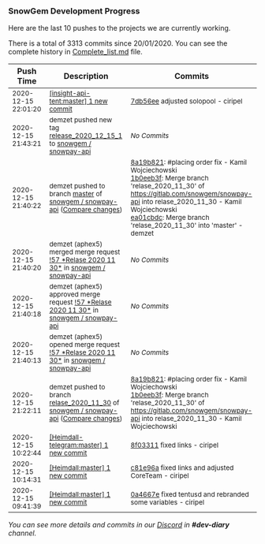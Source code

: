 
### SnowGem Development Progress

Here are the last 10 pushes to the projects we are currently working.

There is a total of 3313 commits since 20/01/2020. You can see the complete history in
 [Complete_list.md](Complete_list.md) file.

| Push Time | Description | Commits |
| --- | --- | --- |
| <sub>2020-12-15 22:01:20</sub> | <sub>[[insight-api-tent:master] 1 new commit](https://github.com/TENTOfficial/insight-api-tent/commit/7db56ee955146a892de135857df547ef9ce5efc5)</sub> | <sub>[7db56ee](https://github.com/TENTOfficial/insight-api-tent/commit/7db56ee955146a892de135857df547ef9ce5efc5) adjusted solopool - ciripel</sub> |
| <sub>2020-12-15 21:43:21</sub> | <sub>demzet pushed new tag [release\_2020\_12\_15\_1](https://gitlab.com/snowgem/snowpay-api/-/tags/release_2020_12_15_1) to [snowgem / snowpay\-api](https://gitlab.com/snowgem/snowpay-api)</sub> | <sub>_No Commits_</sub> |
| <sub>2020-12-15 21:40:22</sub> | <sub>demzet pushed to branch [master](https://gitlab.com/snowgem/snowpay-api/commits/master) of [snowgem / snowpay\-api](https://gitlab.com/snowgem/snowpay-api) ([Compare changes](https://gitlab.com/snowgem/snowpay-api/compare/b4804e328be76f78c471f4f9a1802af858c41fce...ea01cbdcd0faf8732e1f5f980d1654f6531facd8))</sub> | <sub>[8a19b821](https://gitlab.com/snowgem/snowpay-api/-/commit/8a19b8214b8c3a2d0290eca2f83fdb6e8890f4a4): #placing order fix - Kamil Wojciechowski<br>[1b0eeb3f](https://gitlab.com/snowgem/snowpay-api/-/commit/1b0eeb3f96024cb3e069f463d6e30fb11328897b): Merge branch 'relase_2020_11_30' of https://gitlab.com/snowgem/snowpay-api into relase_2020_11_30 - Kamil Wojciechowski<br>[ea01cbdc](https://gitlab.com/snowgem/snowpay-api/-/commit/ea01cbdcd0faf8732e1f5f980d1654f6531facd8): Merge branch 'relase_2020_11_30' into 'master' - demzet</sub> |
| <sub>2020-12-15 21:40:20</sub> | <sub>demzet (aphex5) merged merge request [\!57 \*Relase 2020 11 30\*](https://gitlab.com/snowgem/snowpay-api/-/merge_requests/57) in [snowgem / snowpay\-api](https://gitlab.com/snowgem/snowpay-api)</sub> | <sub>_No Commits_</sub> |
| <sub>2020-12-15 21:40:18</sub> | <sub>demzet (aphex5) approved merge request [\!57 \*Relase 2020 11 30\*](https://gitlab.com/snowgem/snowpay-api/-/merge_requests/57) in [snowgem / snowpay\-api](https://gitlab.com/snowgem/snowpay-api)</sub> | <sub>_No Commits_</sub> |
| <sub>2020-12-15 21:40:13</sub> | <sub>demzet (aphex5) opened merge request [\!57 \*Relase 2020 11 30\*](https://gitlab.com/snowgem/snowpay-api/-/merge_requests/57) in [snowgem / snowpay\-api](https://gitlab.com/snowgem/snowpay-api)</sub> | <sub>_No Commits_</sub> |
| <sub>2020-12-15 21:22:11</sub> | <sub>demzet pushed to branch [relase\_2020\_11\_30](https://gitlab.com/snowgem/snowpay-api/commits/relase_2020_11_30) of [snowgem / snowpay\-api](https://gitlab.com/snowgem/snowpay-api) ([Compare changes](https://gitlab.com/snowgem/snowpay-api/compare/e1008087365e476f25495748fa669bb78541c688...1b0eeb3f96024cb3e069f463d6e30fb11328897b))</sub> | <sub>[8a19b821](https://gitlab.com/snowgem/snowpay-api/-/commit/8a19b8214b8c3a2d0290eca2f83fdb6e8890f4a4): #placing order fix - Kamil Wojciechowski<br>[1b0eeb3f](https://gitlab.com/snowgem/snowpay-api/-/commit/1b0eeb3f96024cb3e069f463d6e30fb11328897b): Merge branch 'relase_2020_11_30' of https://gitlab.com/snowgem/snowpay-api into relase_2020_11_30 - Kamil Wojciechowski</sub> |
| <sub>2020-12-15 10:22:44</sub> | <sub>[[Heimdall-telegram:master] 1 new commit](https://github.com/ciripel/Heimdall-telegram/commit/8f0331126067fab2729ca34d3df90110a5e12893)</sub> | <sub>[8f03311](https://github.com/ciripel/Heimdall-telegram/commit/8f0331126067fab2729ca34d3df90110a5e12893) fixed links - ciripel</sub> |
| <sub>2020-12-15 10:14:31</sub> | <sub>[[Heimdall:master] 1 new commit](https://github.com/ciripel/Heimdall/commit/c81e96a5037718f361221a3056747f0f148d975a)</sub> | <sub>[c81e96a](https://github.com/ciripel/Heimdall/commit/c81e96a5037718f361221a3056747f0f148d975a) fixed links and adjusted CoreTeam - ciripel</sub> |
| <sub>2020-12-15 09:41:39</sub> | <sub>[[Heimdall:master] 1 new commit](https://github.com/ciripel/Heimdall/commit/0a4667e4ce73633fb2b8bd3ca2977dc85c000d85)</sub> | <sub>[0a4667e](https://github.com/ciripel/Heimdall/commit/0a4667e4ce73633fb2b8bd3ca2977dc85c000d85) fixed tentusd and rebranded some variables - ciripel</sub> |

_You can see more details and commits in our [Discord](https://discord.gg/zumGnbg) in **#dev-diary** channel._
